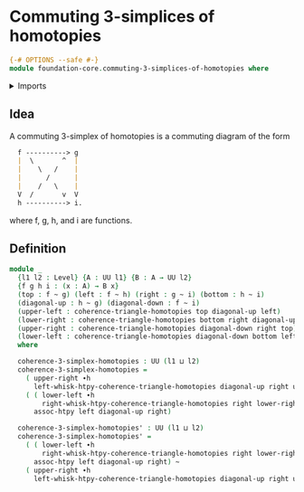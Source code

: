 # Commuting 3-simplices of homotopies


```agda
{-# OPTIONS --safe #-}
module foundation-core.commuting-3-simplices-of-homotopies where
```

<details><summary>Imports</summary>

```agda
open import foundation-core.commuting-triangles-of-homotopies
open import foundation-core.homotopies
open import foundation-core.universe-levels
```

</details>

## Idea

A commuting 3-simplex of homotopies is a commuting diagram of the form

```md
  f ----------> g
  |  \       ^  |
  |    \   /    |
  |      /      |
  |    /   \    |
  V  /       v  V
  h ----------> i.
```

where f, g, h, and i are functions.

## Definition

```agda
module _
  {l1 l2 : Level} {A : UU l1} {B : A → UU l2}
  {f g h i : (x : A) → B x}
  (top : f ~ g) (left : f ~ h) (right : g ~ i) (bottom : h ~ i)
  (diagonal-up : h ~ g) (diagonal-down : f ~ i)
  (upper-left : coherence-triangle-homotopies top diagonal-up left)
  (lower-right : coherence-triangle-homotopies bottom right diagonal-up)
  (upper-right : coherence-triangle-homotopies diagonal-down right top)
  (lower-left : coherence-triangle-homotopies diagonal-down bottom left)
  where

  coherence-3-simplex-homotopies : UU (l1 ⊔ l2)
  coherence-3-simplex-homotopies =
    ( upper-right ∙h
      left-whisk-htpy-coherence-triangle-homotopies diagonal-up right upper-left) ~
    ( ( lower-left ∙h
        right-whisk-htpy-coherence-triangle-homotopies right lower-right left) ∙h
      assoc-htpy left diagonal-up right)

  coherence-3-simplex-homotopies' : UU (l1 ⊔ l2)
  coherence-3-simplex-homotopies' =
    ( ( lower-left ∙h
        right-whisk-htpy-coherence-triangle-homotopies right lower-right left) ∙h
      assoc-htpy left diagonal-up right) ~
    ( upper-right ∙h
      left-whisk-htpy-coherence-triangle-homotopies diagonal-up right upper-left)
```
